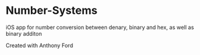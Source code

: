 # Number-Systems

iOS app for number conversion between denary, binary and hex, as well as binary additon

Created with Anthony Ford
